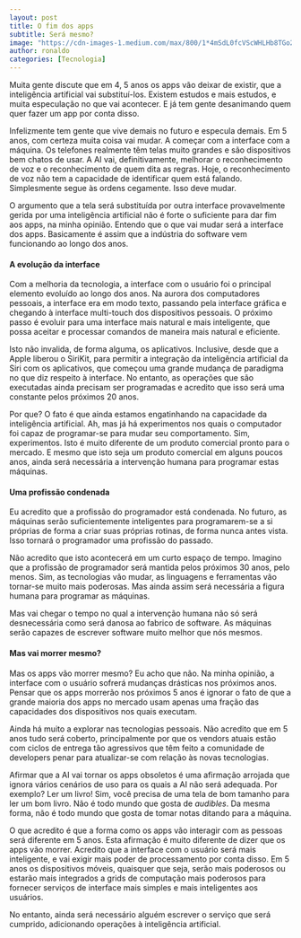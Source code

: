 ```yaml
---
layout: post
title: O fim dos apps
subtitle: Será mesmo?
image: "https://cdn-images-1.medium.com/max/800/1*4mSdL0fcVScWHLHb8TGo2Q.jpeg"
author: ronaldo
categories: [Tecnologia]
---
```


Muita gente discute que em 4, 5 anos os apps vão deixar de existir, que a
inteligência artificial vai substituí-los. Existem estudos e mais estudos, e
muita especulação no que vai acontecer. E já tem gente desanimando quem quer
fazer um app por conta disso.

Infelizmente tem gente que vive demais no futuro e especula demais. Em 5 anos,
com certeza muita coisa vai mudar. A começar com a interface com a máquina. Os
telefones realmente têm telas muito grandes e são dispositivos bem chatos de
usar. A AI vai, definitivamente, melhorar o reconhecimento de voz e o
reconhecimento de quem dita as regras. Hoje, o reconhecimento de voz não tem a
capacidade de identificar quem está falando. Simplesmente segue às ordens
cegamente. Isso deve mudar.

O argumento que a tela será substituída por outra interface provavelmente gerida
por uma inteligência artificial não é forte o suficiente para dar fim aos apps,
na minha opinião. Entendo que o que vai mudar será a interface dos apps.
Basicamente é assim que a indústria do software vem funcionando ao longo dos
anos.

#### A evolução da interface

Com a melhoria da tecnologia, a interface com o usuário foi o principal elemento
evoluído ao longo dos anos. Na aurora dos computadores pessoais, a interface era
em modo texto, passando pela interface gráfica e chegando à interface
multi-touch dos dispositivos pessoais. O próximo passo é evoluir para uma
interface mais natural e mais inteligente, que possa aceitar e processar
comandos de maneira mais natural e eficiente.

Isto não invalida, de forma alguma, os aplicativos. Inclusive, desde que a Apple
liberou o SiriKit, para permitir a integração da inteligência artificial da Siri
com os aplicativos, que começou uma grande mudança de paradigma no que diz
respeito à interface. No entanto, as operações que são executadas ainda precisam
ser programadas e acredito que isso será uma constante pelos próximos 20 anos.

Por que? O fato é que ainda estamos engatinhando na capacidade da inteligência
artificial. Ah, mas já há experimentos nos quais o computador foi capaz de
programar-se para mudar seu comportamento. Sim, experimentos. Isto é muito
diferente de um produto comercial pronto para o mercado. E mesmo que isto seja
um produto comercial em alguns poucos anos, ainda será necessária a intervenção
humana para programar estas máquinas.

#### Uma profissão condenada

Eu acredito que a profissão do programador está condenada. No futuro, as
máquinas serão suficientemente inteligentes para programarem-se a si próprias de
forma a criar suas próprias rotinas, de forma nunca antes vista. Isso tornará o
programador uma profissão do passado.

Não acredito que isto acontecerá em um curto espaço de tempo. Imagino que a
profissão de programador será mantida pelos próximos 30 anos, pelo menos. Sim,
as tecnologias vão mudar, as linguagens e ferramentas vão tornar-se muito mais
poderosas. Mas ainda assim será necessária a figura humana para programar as
máquinas.

Mas vai chegar o tempo no qual a intervenção humana não só será desnecessária
como será danosa ao fabrico de software. As máquinas serão capazes de escrever
software muito melhor que nós mesmos.

#### Mas vai morrer mesmo?

Mas os apps vão morrer mesmo? Eu acho que não. Na minha opinião, a interface com
o usuário sofrerá mudanças drásticas nos próximos anos. Pensar que os apps
morrerão nos próximos 5 anos é ignorar o fato de que a grande maioria dos apps
no mercado usam apenas uma fração das capacidades dos dispositivos nos quais
executam.

Ainda há muito a explorar nas tecnologias pessoais. Não acredito que em 5 anos
tudo será coberto, principalmente por que os vendors atuais estão com ciclos de
entrega tão agressivos que têm feito a comunidade de developers penar para
atualizar-se com relação às novas tecnologias.

Afirmar que a AI vai tornar os apps obsoletos é uma afirmação arrojada que
ignora vários cenários de uso para os quais a AI não será adequada. Por exemplo?
Ler um livro! Sim, você precisa de uma tela de bom tamanho para ler um bom
livro. Não é todo mundo que gosta de *audibles*. Da mesma forma, não é todo
mundo que gosta de tomar notas ditando para a máquina.

O que acredito é que a forma como os apps vão interagir com as pessoas será
diferente em 5 anos. Esta afirmação é muito diferente de dizer que os apps vão
morrer. Acredito que a interface com o usuário será mais inteligente, e vai
exigir mais poder de processamento por conta disso. Em 5 anos os dispositivos
móveis, quaisquer que seja, serão mais poderosos ou estarão mais integrados a
grids de computação mais poderosos para fornecer serviços de interface mais
simples e mais inteligentes aos usuários.

No entanto, ainda será necessário alguém escrever o serviço que será cumprido,
adicionando operações à inteligência artificial.
